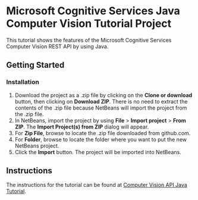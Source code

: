 # Microsoft Cognitive Services Java Computer Vision Tutorial Project

This tutorial shows the features of the Microsoft Cognitive Services Computer Vision REST API by using Java.

## Getting Started

### Installation

1. Download the project as a .zip file by clicking on the **Clone or download** button, then clicking on **Download ZIP**. There is no need to extract the contents of the .zip file because NetBeans will import the project from the .zip file.
1. In NetBeans, import the project by using **File** > **Import project** > **From ZIP**. The **Import Project(s) from ZIP** dialog will appear.
1. For **Zip File**, browse to locate the .zip file downloaded from github.com.
1. For **Folder**, browse to locate the folder where you want to put the new NetBeans project.
1. Click the **Import** button. The project will be imported into NetBeans.

## Instructions

The instructions for the tutorial can be found at [Computer Vision API Java Tutorial](https://docs.microsoft.com/en-us/azure/cognitive-services/computer-vision/tutorials/java-tutorial).

